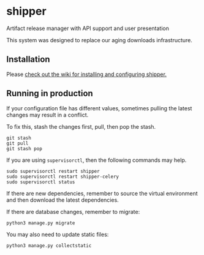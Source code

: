 # shipper

Artifact release manager with API support and user presentation

This system was designed to replace our aging downloads infrastructure.

## Installation

Please [check out the wiki for installing and configuring shipper.](wiki/Installation)

## Running in production

If your configuration file has different values, sometimes pulling the latest changes may result in a conflict.

To fix this, stash the changes first, pull, then pop the stash.

    git stash
    git pull
    git stash pop

If you are using `supervisorctl`, then the following commands may help.

    sudo supervisorctl restart shipper
    sudo supervisorctl restart shipper-celery
    sudo supervisorctl status

If there are new dependencies, remember to source the virtual environment and then download the latest dependencies.

If there are database changes, remember to migrate:

    python3 manage.py migrate

You may also need to update static files:

    python3 manage.py collectstatic

